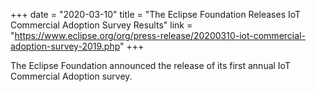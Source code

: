 +++
date = "2020-03-10"
title = "The Eclipse Foundation Releases IoT Commercial Adoption Survey Results"
link = "https://www.eclipse.org/org/press-release/20200310-iot-commercial-adoption-survey-2019.php"
+++

The Eclipse Foundation announced the release of its first annual IoT Commercial Adoption survey.